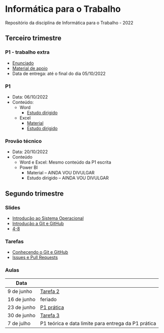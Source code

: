 # Informática para o Trabalho
Repositório da disciplina de Informática para o Trabalho - 2022

## Terceiro trimestre

### P1 - trabalho extra
- [Enunciado](https://colegiorealengo-my.sharepoint.com/:b:/g/personal/anny_chagas_colegiorealengo_br/EbW71_GkNPBKjxkO2MTvRowBy60z8gE7aNL58M0xao-ENw?e=wNTPnJ)
- [Material de apoio](https://colegiorealengo-my.sharepoint.com/:p:/g/personal/anny_chagas_colegiorealengo_br/EdRnWfPonytKr5ZONKyvr2UBhwqs5zHw48Ki2trYXsz1Fg?e=VoPuvO)
- Data de entrega: até o final do dia 05/10/2022

### P1 
- Data: 06/10/2022
- Conteúdo:
  - Word
     - [Estudo dirigido](https://colegiorealengo-my.sharepoint.com/:b:/g/personal/anny_chagas_colegiorealengo_br/Eexl3nAlnSJBp9B2Vq79iYgBIilvZmyvEHK55Vu9qN1zTw?e=f3yRhF)
  - Excel
    - [Material](https://colegiorealengo-my.sharepoint.com/:p:/g/personal/anny_chagas_colegiorealengo_br/EdRnWfPonytKr5ZONKyvr2UBhwqs5zHw48Ki2trYXsz1Fg?e=VoPuvO)
    - [Estudo dirigido](https://colegiorealengo-my.sharepoint.com/:b:/g/personal/anny_chagas_colegiorealengo_br/EfeCW3uGgPFLo-XaYyPTdC0B40tUQuBIdkSyC1xH4KkY-A?e=8LnNON)

### Provão técnico
- Data: 20/10/2022
- Conteúdo
    - Word e Excel: Mesmo conteúdo da P1 escrita
    - Power BI
         - Material – AINDA VOU DIVULGAR
         - Estudo dirigido – AINDA VOU DIVULGAR

## Segundo trimestre

### Slides
- [Introdução ao Sistema Operacional](https://github.com/AnnyCaroline/informatica-para-trabalho/blob/main/slides/0-Introdu%C3%A7%C3%A3o%20ao%20Sistema%20Operacional.pdf)
- [Introdução a Git e GitHub](https://github.com/AnnyCaroline/informatica-para-trabalho/blob/main/slides/1-Introdu%C3%A7%C3%A3o%20a%20Git%20e%20GitHub.pdf)
- [4-8](https://colegiorealengo-my.sharepoint.com/:p:/g/personal/anny_chagas_colegiorealengo_br/ETcrGH_pi7JNulF-Wv8DgEcBnRUiaMPBNtj5jSNucpmqdw?e=fD8XV7)

### Tarefas
- [Conhecendo o Git e GitHub](https://github.com/AnnyCaroline/informatica-para-trabalho/issues/1)
- [Issues e Pull Requests](https://github.com/AnnyCaroline/informatica-para-trabalho/issues/2)

### Aulas
| Data        |            |
| ----------- | ---------- |
| 9 de junho  | [Tarefa 2](https://github.com/AnnyCaroline/informatica-para-trabalho/issues/2)  |
| 16 de junho | feriado    |
| 23 de junho | [P1 prática](https://github.com/AnnyCaroline/P1-pratica-info-para-o-trabalho/blob/main/p1-1103-info-trab-pratica.pdf) |
| 30 de junho | [Tarefa 3](https://github.com/AnnyCaroline/informatica-para-trabalho/issues/2)  |
| 7 de julho  | P1 teórica e data limite para entrega da P1 prática |
